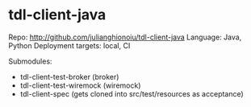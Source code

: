 # tdl-client-java

Repo: http://github.com/julianghionoiu/tdl-client-java
Language: Java, Python
Deployment targets: local, CI

Submodules:

- tdl-client-test-broker (broker)
- tdl-client-test-wiremock (wiremock)
- tdl-client-spec (gets cloned into src/test/resources as acceptance)